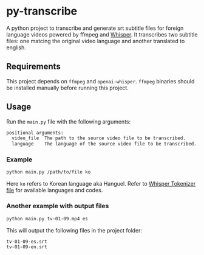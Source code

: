 # py-transcribe
A python project to transcribe and generate srt subtitle files for foreign language videos powered by ffmpeg and [Whisper](https://github.com/openai/whisper). It transcribes two subtitle files: one matcing the original video language and another translated to english.

## Requirements
This project depends on `ffmpeg` and `openai-whisper`. `ffmpeg` binaries should be installed manually before running this project.

## Usage
Run the `main.py` file with the following arguments:

```sh
positional arguments:
  video_file  The path to the source video file to be transcribed.
  language    The language of the source video file to be transcribed.
```

### Example

```sh
python main.py /path/to/file ko
```

Here `ko` refers to Korean language aka Hanguel. Refer to [Whisper Tokenizer file](https://github.com/openai/whisper/blob/main/whisper/tokenizer.py) for available languages and codes.

### Another example with output files

```sh
python main.py tv-01-09.mp4 es
```

This will output the following files in the project folder:

```sh
tv-01-09-es.srt
tv-01-09-en.srt
```
